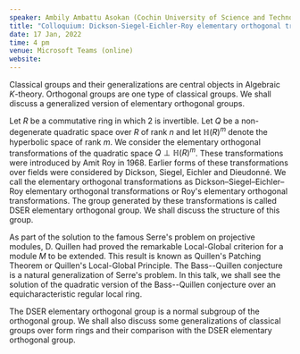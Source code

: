 ```yaml
---
speaker: Ambily Ambattu Asokan (Cochin University of Science and Technology)
title: "Colloquium: Dickson-Siegel-Eichler-Roy elementary orthogonal transformations"
date: 17 Jan, 2022
time: 4 pm
venue: Microsoft Teams (online)
website: 
---
```


Classical groups and their generalizations are central objects in
Algebraic $K$-theory. Orthogonal groups are one type of classical groups.
We shall discuss a generalized version of elementary orthogonal
groups.

Let $R$ be a commutative ring in which $2$ is invertible. Let $Q$ be a
non-degenerate quadratic space over $R$ of rank $n$ and let
$\mathbb{H}(R)^m$ denote the hyperbolic space of rank $m$. We consider
the elementary orthogonal transformations of the quadratic space $Q \perp
\mathbb{H}(R)^m$. These transformations were introduced by Amit Roy in
$1968$. Earlier forms of these transformations over fields were considered
by Dickson, Siegel, Eichler and Dieudonn&eacute;. We call the elementary
orthogonal transformations as
Dickson&ndash;Siegel&ndash;Eichler&ndash;Roy elementary orthogonal
transformations or Roy's elementary orthogonal transformations. The group
generated by these transformations is called DSER elementary orthogonal
group. We shall discuss the structure of this group.

As part of the solution to the famous Serre's problem on projective
modules, D. Quillen had proved the remarkable Local-Global criterion for
a module $M$ to be extended. This result is known as Quillen's Patching
Theorem or Quillen's Local-Global Principle. The Bass--Quillen
conjecture is a natural generalization of Serre's problem. In this talk,
we shall see the solution of the quadratic version of the
Bass--Quillen conjecture over an equicharacteristic regular local
ring.

The DSER elementary orthogonal group is a normal subgroup of the
orthogonal group. We shall also discuss some generalizations of classical
groups over form rings and their comparison with the DSER elementary
orthogonal group.
